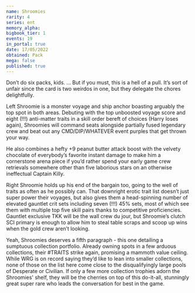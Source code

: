 ```yaml
---
name: Shroomies
rarity: 4
series: ent
memory_alpha:
bigbook_tier: 1
events: 19
in_portal: true
date: 17/05/2022
obtained: Pack
mega: false
published: true
---
```


Don’t do six packs, kids. … But if you must, this is a hell of a pull. It’s sort of unfair since the card is two weirdos in one, but they delegate the chores delightfully.

Left Shroomie is a monster voyage and ship anchor boasting arguably the top spot in both areas. Debuting with the top unboosted voyage score and eight (!!!) anti-matter traits in a skill order bereft of choices (Harry loses again), Shroomies will command seats alongside partially fused legendary crew and beat out any CMD/DIP/WHATEVER event purples that get thrown your way.

He also combines a hefty +9 peanut butter attack boost with the velvety chocolate of everybody’s favorite instant damage to make him a cornerstone arena piece if you’d rather spend your early game crew retrievals somewhere other than five laborious stars on an otherwise ineffectual Captain Killy.

Right Shroomie holds up his end of the bargain too, going to the well of traits as often as he possibly can. That downright erotic trait list doesn’t just super power their voyages, but also gives them a head-spinning number of elevated gauntlet crit sets including seven (!!!) 45% sets, most of which see them with multiple top five skill pairs thanks to competitive proficiencies. Gauntlet exclusive TKK will be the wall crew du jour, but Shroomie’s clutch SCI primary is enough to allow him to steal table scraps and scoop up wins when the gold crew aren’t looking.

Yeah, Shroomies deserves a fifth paragraph - this one detailing a sumptuous collection portfolio. Already owning spots in a few arduous collections, their #TRAITS strike again, promising a mammoth value ceiling. While WRG is on record saying they’d like to lean into smaller collections, none of those on the list here come close to the disqualifyingly large pools of Desperate or Civilian. If only a few more collection trophies adorn the Shroomies' shelf, they will be the cherries on top of this do-it-all, stunningly great super rare who leads the conversation for best in the game.
